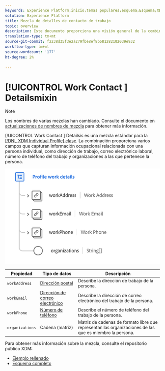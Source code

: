 ```yaml
---
keywords: Experience Platform;inicio;temas populares;esquema;Esquema;XDM;perfil individual;campos;esquemas;Esquemas;diseño de Esquema;mezcla;mezclas;detalles de trabajo;trabajo de perfil;
solution: Experience Platform
title: Mezcla de detalles de contacto de trabajo
topic: overview
description: Este documento proporciona una visión general de la combinación de detalles de contacto del trabajo.
translation-type: tm+mt
source-git-commit: f2238d35f3e2a279fbe8ef8b581282102039e932
workflow-type: tm+mt
source-wordcount: '177'
ht-degree: 2%

---
```



# [!UICONTROL Work Contact ] Detailsmixin

>[!NOTE]
>
>Los nombres de varias mezclas han cambiado. Consulte el documento en [actualizaciones de nombres de mezcla](../name-updates.md) para obtener más información.

[!UICONTROL Work Contact ] Detailsis es una mezcla estándar para la  [[!DNL XDM Individual Profile] clase](../../classes/individual-profile.md). La combinación proporciona varios campos que capturan información ocupacional relacionada con una persona individual, como dirección de trabajo, correo electrónico laboral, número de teléfono del trabajo y organizaciones a las que pertenece la persona.

<img src="../../images/mixins/profile-work-details.png" width="550" /><br />

| Propiedad | Tipo de datos | Descripción |
| --- | --- | --- |
| `workAddress` | [Dirección postal](../../data-types/postal-address.md) | Describe la dirección de trabajo de la persona. |
| `workEmail` | [Dirección de correo electrónico](../../data-types/email-address.md) | Describe la dirección de correo electrónico del trabajo de la persona. |
| `workPhone` | [Número de teléfono](../../data-types/phone-number.md) | Describe el número de teléfono del trabajo de la persona. |
| `organizations` | Cadena (matriz) | Matriz de cadenas de formato libre que representan las organizaciones de las que es miembro la persona. |

Para obtener más información sobre la mezcla, consulte el repositorio público XDM:

* [Ejemplo rellenado](https://github.com/adobe/xdm/blob/master/components/mixins/profile/profile-work-details.example.1.json)
* [Esquema completo](https://github.com/adobe/xdm/blob/master/components/mixins/profile/profile-work-details.schema.json)